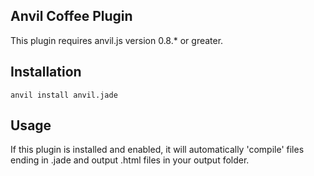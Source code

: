 ## Anvil Coffee Plugin

This plugin requires anvil.js version 0.8.* or greater.

## Installation

	anvil install anvil.jade

## Usage

If this plugin is installed and enabled, it will automatically 'compile' files ending in .jade and output .html files in your output folder.
